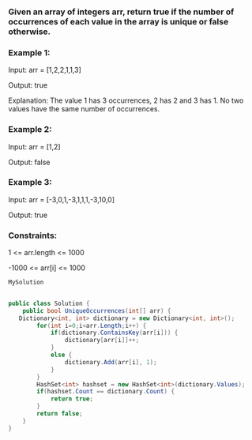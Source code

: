 

### Given an array of integers arr, return true if the number of occurrences of each value in the array is unique or false otherwise.

 

### Example 1:

Input: arr = [1,2,2,1,1,3]

Output: true

Explanation: The value 1 has 3 occurrences, 2 has 2 and 3 has 1. No two values have the same number of occurrences.

### Example 2:

Input: arr = [1,2]

Output: false

### Example 3:

Input: arr = [-3,0,1,-3,1,1,1,-3,10,0]

Output: true
 

### Constraints:

1 <= arr.length <= 1000

-1000 <= arr[i] <= 1000
```csharp
MySolution


public class Solution {
    public bool UniqueOccurrences(int[] arr) {
   Dictionary<int, int> dictionary = new Dictionary<int, int>();
        for(int i=0;i<arr.Length;i++) {
            if(dictionary.ContainsKey(arr[i])) {
                dictionary[arr[i]]++;
            }
            else {
                dictionary.Add(arr[i], 1);
            }
        }
        HashSet<int> hashset = new HashSet<int>(dictionary.Values);
        if(hashset.Count == dictionary.Count) {
            return true;
        }
        return false;
    }
}

